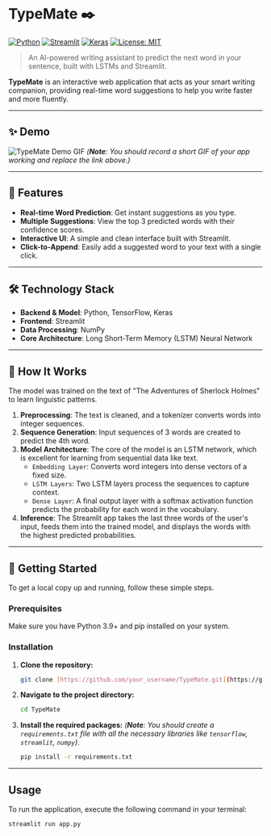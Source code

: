 # TypeMate ✒️

[![Python](https://img.shields.io/badge/Python-3.9%2B-blue.svg)](https://www.python.org/downloads/)
[![Streamlit](https://img.shields.io/badge/Streamlit-1.25%2B-red.svg)](https://streamlit.io)
[![Keras](https://img.shields.io/badge/Keras-3.0%2B-D00000.svg)](https://keras.io/)
[![License: MIT](https://img.shields.io/badge/License-MIT-yellow.svg)](https://opensource.org/licenses/MIT)

> An AI-powered writing assistant to predict the next word in your sentence, built with LSTMs and Streamlit.

**TypeMate** is an interactive web application that acts as your smart writing companion, providing real-time word suggestions to help you write faster and more fluently.

---

## ✨ Demo

![TypeMate Demo GIF](https://your-link-to-a-demo-gif.com/demo.gif)
*(**Note**: You should record a short GIF of your app working and replace the link above.)*

---

## 🔮 Features

-   **Real-time Word Prediction**: Get instant suggestions as you type.
-   **Multiple Suggestions**: View the top 3 predicted words with their confidence scores.
-   **Interactive UI**: A simple and clean interface built with Streamlit.
-   **Click-to-Append**: Easily add a suggested word to your text with a single click.

---

## 🛠️ Technology Stack

-   **Backend & Model**: Python, TensorFlow, Keras
-   **Frontend**: Streamlit
-   **Data Processing**: NumPy
-   **Core Architecture**: Long Short-Term Memory (LSTM) Neural Network

---

## 🧠 How It Works

The model was trained on the text of "The Adventures of Sherlock Holmes" to learn linguistic patterns.

1.  **Preprocessing**: The text is cleaned, and a tokenizer converts words into integer sequences.
2.  **Sequence Generation**: Input sequences of 3 words are created to predict the 4th word.
3.  **Model Architecture**: The core of the model is an LSTM network, which is excellent for learning from sequential data like text.
    -   `Embedding Layer`: Converts word integers into dense vectors of a fixed size.
    -   `LSTM Layers`: Two LSTM layers process the sequences to capture context.
    -   `Dense Layer`: A final output layer with a softmax activation function predicts the probability for each word in the vocabulary.
4.  **Inference**: The Streamlit app takes the last three words of the user's input, feeds them into the trained model, and displays the words with the highest predicted probabilities.

---

## 🚀 Getting Started

To get a local copy up and running, follow these simple steps.

### Prerequisites

Make sure you have Python 3.9+ and pip installed on your system.

### Installation

1.  **Clone the repository:**
    ```sh
    git clone [https://github.com/your_username/TypeMate.git](https://github.com/your_username/TypeMate.git)
    ```
2.  **Navigate to the project directory:**
    ```sh
    cd TypeMate
    ```
3.  **Install the required packages:**
    *(**Note**: You should create a `requirements.txt` file with all the necessary libraries like `tensorflow`, `streamlit`, `numpy`)*.
    ```sh
    pip install -r requirements.txt
    ```

---

## Usage

To run the application, execute the following command in your terminal:

```sh
streamlit run app.py
